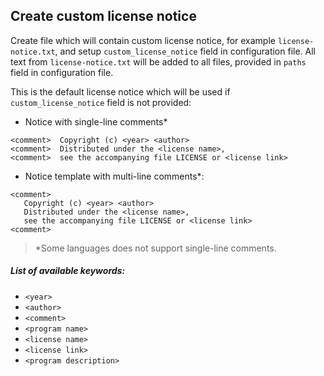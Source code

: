 ## Create custom license notice

Create file which will contain custom license notice, for example `license-notice.txt`,
and setup `custom_license_notice` field in configuration file. All text from `license-notice.txt`
will be added to all files, provided in `paths` field in configuration file.

This is the default license notice which will be used if `custom_license_notice` field
is not provided:

* Notice with single-line comments*
```text
<comment>  Copyright (c) <year> <author>
<comment>  Distributed under the <license name>,
<comment>  see the accompanying file LICENSE or <license link>
```
* Notice template with multi-line comments*:
```text
<comment>
   Copyright (c) <year> <author>
   Distributed under the <license name>,
   see the accompanying file LICENSE or <license link>
<comment>
```

> *Some languages does not support single-line comments.

##### List of available keywords:
* `<year>`
* `<author>`
* `<comment>`
* `<program name>`
* `<license name>`
* `<license link>`
* `<program description>`
